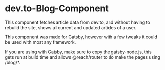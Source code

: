 # dev.to-Blog-Component

This component fetches article data from dev.to, and without having to rebuild the site, shows all current and updated articles of a user.

This component was made for Gatsby, however with a few tweaks it could be used with most any framework.

If you are using with Gatsby, make sure to copy the gatsby-node.js, this gets run at build time and allows @reach/router to do make the pages using /blog/*.

